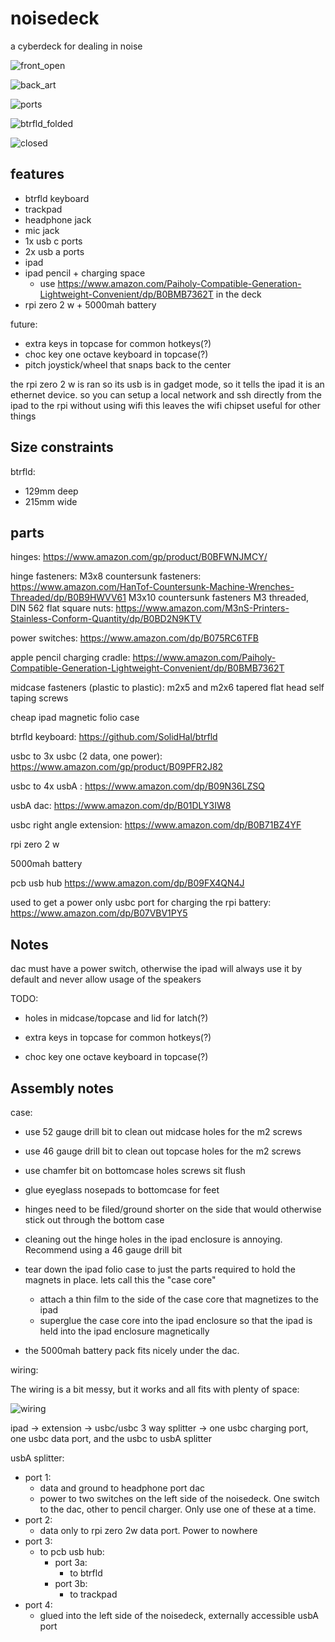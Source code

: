 # noisedeck

a cyberdeck for dealing in noise

![front_open](images/v0.1/build/front_open.jpeg)

![back_art](images/v0.1/build/open_back_art.jpeg)

![ports](images/v0.1/build/open_left_ports.jpeg)

![btrfld_folded](images/v0.1/build/open_btrfld_closed.jpeg)

![closed](images/v0.1/build/closed.jpeg)


## features
- btrfld keyboard
- trackpad
- headphone jack
- mic jack
- 1x usb c ports
- 2x usb a ports
- ipad
- ipad pencil + charging space
  - use https://www.amazon.com/Paiholy-Compatible-Generation-Lightweight-Convenient/dp/B0BMB7362T in the deck
- rpi zero 2 w + 5000mah battery

future:
- extra keys in topcase for common hotkeys(?)
- choc key one octave keyboard in topcase(?)
- pitch joystick/wheel that snaps back to the center


the rpi zero 2 w is ran so its usb is in gadget mode, so it tells the ipad it is an ethernet device.
so you can setup a local network and ssh directly from the ipad to the rpi without using wifi
this leaves the wifi chipset useful for other things

## Size constraints

btrfld:
- 129mm deep
- 215mm wide


## parts
hinges:
https://www.amazon.com/gp/product/B0BFWNJMCY/

hinge fasteners:
M3x8 countersunk fasteners: https://www.amazon.com/HanTof-Countersunk-Machine-Wrenches-Threaded/dp/B0B9HWVV61
M3x10 countersunk fasteners
M3 threaded, DIN 562 flat square nuts: https://www.amazon.com/M3nS-Printers-Stainless-Conform-Quantity/dp/B0BD2N9KTV

power switches:
https://www.amazon.com/dp/B075RC6TFB

apple pencil charging cradle:
https://www.amazon.com/Paiholy-Compatible-Generation-Lightweight-Convenient/dp/B0BMB7362T

midcase fasteners (plastic to plastic):
m2x5 and m2x6 tapered flat head self taping screws

cheap ipad magnetic folio case

btrfld keyboard: https://github.com/SolidHal/btrfld

usbc to 3x usbc (2 data, one power): https://www.amazon.com/gp/product/B09PFR2J82

usbc to 4x usbA : https://www.amazon.com/dp/B09N36LZSQ

usbA dac: https://www.amazon.com/dp/B01DLY3IW8

usbc right angle extension: https://www.amazon.com/dp/B0B71BZ4YF

rpi zero 2 w

5000mah battery

pcb usb hub https://www.amazon.com/dp/B09FX4QN4J

used to get a power only usbc port for charging the rpi battery: https://www.amazon.com/dp/B07VBV1PY5


## Notes

dac must have a power switch, otherwise the ipad will always use it by default and never allow usage of the speakers

TODO:

- holes in midcase/topcase and lid for latch(?)

- extra keys in topcase for common hotkeys(?)
- choc key one octave keyboard in topcase(?)


## Assembly notes

case:
- use 52 gauge drill bit to clean out midcase holes for the m2 screws
- use 46 gauge drill bit to clean out topcase holes for the m2 screws
- use chamfer bit on bottomcase holes screws sit flush
- glue eyeglass nosepads to bottomcase for feet
- hinges need to be filed/ground shorter on the side that would otherwise stick out through the bottom case
- cleaning out the hinge holes in the ipad enclosure is annoying. Recommend using a 46 gauge drill bit
- tear down the ipad folio case to just the parts required to hold the magnets in place. lets call this the "case core"
  - attach a thin film to the side of the case core that magnetizes to the ipad
  - superglue the case core into the ipad enclosure so that the ipad is held into the ipad enclosure magnetically

- the 5000mah battery pack fits nicely under the dac.

wiring:

The wiring is a bit messy, but it works and all fits with plenty of space:

![wiring](images/v0.1/build/messy_wiring.jpeg)


ipad -> extension -> usbc/usbc 3 way splitter -> one usbc charging port, one usbc data port, and the usbc to usbA splitter

usbA splitter:
- port 1:
  - data and ground to headphone port dac
  - power to two switches on the left side of the noisedeck. One switch to the dac, other to pencil charger. Only use one of these at a time.
- port 2:
  - data only to rpi zero 2w data port. Power to nowhere
- port 3:
  - to pcb usb hub:
    - port 3a:
      - to btrfld
    - port 3b:
      - to trackpad
- port 4:
  - glued into the left side of the noisedeck, externally accessible usbA port




